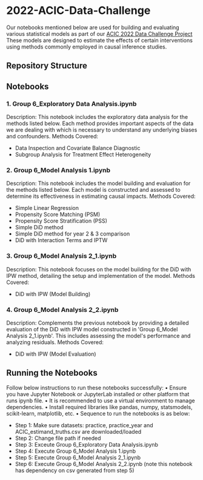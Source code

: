 # 2022-ACIC-Data-Challenge

Our notebooks mentioned below are used for building and evaluating various statistical models 
as part of our [ACIC 2022 Data Challenge Project](https://acic2022.mathematica.org/)  These models are designed to estimate the 
effects of certain interventions using methods commonly employed in causal inference studies.

## Repository Structure
## Notebooks
### 1. Group 6_Exploratory Data Analysis.ipynb
Description: This notebook includes the exploratory data analysis for the methods listed below. Each method provides important aspects
of the data we are dealing with which is necessary to understand any underlying biases and confounders.
Methods Covered:
- Data Inspection and Covariate Balance Diagnostic
- Subgroup Analysis for Treatment Effect Heterogeneity

### 2. Group 6_Model Analysis 1.ipynb
Description: This notebook includes the model building and evaluation for the methods listed below. Each model is constructed and assessed
to determine its effectiveness in estimating causal impacts.
Methods Covered:
- Simple Linear Regression
- Propensity Score Matching (PSM)
- Propensity Score Stratification (PSS)
- Simple DiD method
- Simple DiD method for year 2 & 3 comparison
- DiD with Interaction Terms and IPTW

### 3. Group 6_Model Analysis 2_1.ipynb
Description: This notebook focuses on the model building for the DiD with IPW method, detailing the setup and implementation of the model.
Methods Covered:
- DiD with IPW (Model Building)

### 4. Group 6_Model Analysis 2_2.ipynb
Description: Complements the previous notebook by providing a detailed evaluation of the DiD with IPW model constructed in 'Group 6_Model Analysis 
2_1.ipynb'. This includes assessing the model's performance and analyzing residuals.
Methods Covered:
- DiD with IPW (Model Evaluation)

## Running the Notebooks
Follow below instructions to run these notebooks successfully:
• Ensure you have Jupyter Notebook or JupyterLab installed or other platform that runs ipynb file.
• It is recommended to use a virtual environment to manage dependencies.
• Install required libraries like pandas, numpy, statsmodels, scikit-learn, matplotlib, etc.
• Sequence to run the notebooks is as below:
- Step 1: Make sure datasets: practice, practice_year and ACIC_estimand_truths.csv are downloaded/loaded
- Step 2: Change file path if needed
- Step 3: Exceute Group 6_Exploratory Data Analysis.ipynb 
- Step 4: Execute Group 6_Model Analysis 1.ipynb
- Step 5: Execute Group 6_Model Analysis 2_1.ipynb
- Step 6: Execute Group 6_Model Analysis 2_2.ipynb (note this notebook has dependency on csv generated from step 5)
